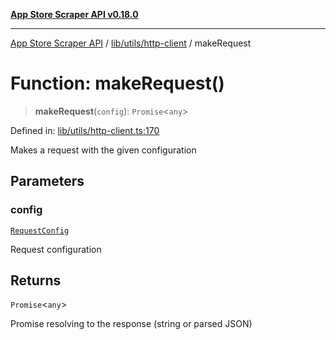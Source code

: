[**App Store Scraper API v0.18.0**](../../../../README.md)

***

[App Store Scraper API](../../../../modules.md) / [lib/utils/http-client](../README.md) / makeRequest

# Function: makeRequest()

> **makeRequest**(`config`): `Promise`\<`any`\>

Defined in: [lib/utils/http-client.ts:170](https://github.com/facundoolano/app-store-scraper/blob/1e0c65b171e0bad4a38692c4616a992bb494cdd4/lib/utils/http-client.ts#L170)

Makes a request with the given configuration

## Parameters

### config

[`RequestConfig`](../interfaces/RequestConfig.md)

Request configuration

## Returns

`Promise`\<`any`\>

Promise resolving to the response (string or parsed JSON)
